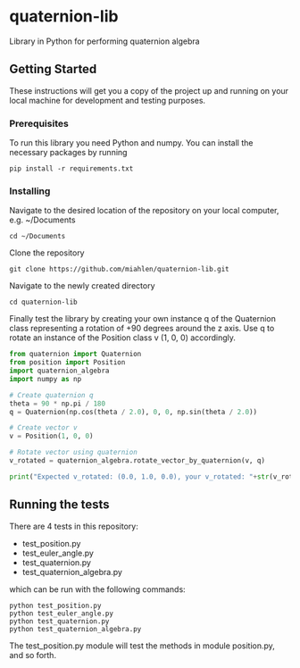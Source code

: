# quaternion-lib

Library in Python for performing quaternion algebra



## Getting Started

These instructions will get you a copy of the project up and running on your local machine for development and testing purposes.


### Prerequisites

To run this library you need Python and numpy. You can install the necessary packages by running

```
pip install -r requirements.txt
```



### Installing


Navigate to the desired location of the repository on your local computer, e.g. ~/Documents

```
cd ~/Documents
```

Clone the repository

```
git clone https://github.com/miahlen/quaternion-lib.git
```

Navigate to the newly created directory

```
cd quaternion-lib
```


Finally test the library by creating your own instance q of the Quaternion class representing a rotation of +90 degrees around the z axis.
Use q to rotate an instance of the Position class v (1, 0, 0) accordingly. 

```python
from quaternion import Quaternion
from position import Position
import quaternion_algebra
import numpy as np

# Create quaternion q
theta = 90 * np.pi / 180
q = Quaternion(np.cos(theta / 2.0), 0, 0, np.sin(theta / 2.0))

# Create vector v
v = Position(1, 0, 0)

# Rotate vector using quaternion
v_rotated = quaternion_algebra.rotate_vector_by_quaternion(v, q)

print("Expected v_rotated: (0.0, 1.0, 0.0), your v_rotated: "+str(v_rotated))
```




## Running the tests

There are 4 tests in this repository: 
 - test_position.py
 - test_euler_angle.py
 - test_quaternion.py 
 - test_quaternion_algebra.py

which can be run with the following commands:

```
python test_position.py
python test_euler_angle.py
python test_quaternion.py
python test_quaternion_algebra.py
```

The test_position.py module will test the methods in module position.py, and so forth.
